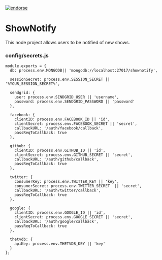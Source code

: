 [![endorse](http://api.coderwall.com/deviavir/endorsecount.png)](http://coderwall.com/deviavir)

# ShowNotify
This node project allows users to be notified of new shows.

### config/secrets.js

```
module.exports = {
  db: process.env.MONGODB|| 'mongodb://localhost:27017/shownotify',

  sessionSecret: process.env.SESSION_SECRET || '%YOUR_SESSION_SECRET%',

  sendgrid: {
    user: process.env.SENDGRID_USER || 'username',
    password: process.env.SENDGRID_PASSWORD || 'password'
  },

  facebook: {
    clientID: process.env.FACEBOOK_ID || 'id',
    clientSecret: process.env.FACEBOOK_SECRET || 'secret',
    callbackURL: '/auth/facebook/callback',
    passReqToCallback: true
  },

  github: {
    clientID: process.env.GITHUB_ID || 'id',
    clientSecret: process.env.GITHUB_SECRET || 'secret',
    callbackURL: '/auth/github/callback',
    passReqToCallback: true
  },

  twitter: {
    consumerKey: process.env.TWITTER_KEY || 'key',
    consumerSecret: process.env.TWITTER_SECRET  || 'secret',
    callbackURL: '/auth/twitter/callback',
    passReqToCallback: true
  },

  google: {
    clientID: process.env.GOOGLE_ID || 'id',
    clientSecret: process.env.GOOGLE_SECRET || 'secret',
    callbackURL: '/auth/google/callback',
    passReqToCallback: true
  },

  thetvdb: {
    apiKey: process.env.THETVDB_KEY || 'key'
  }
};
```